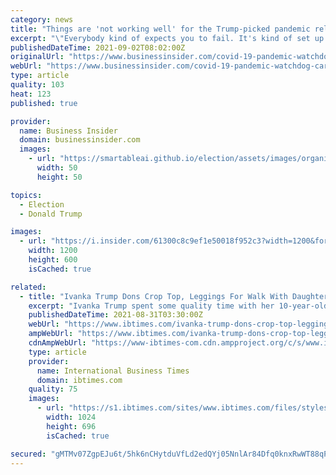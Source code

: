 ```yaml
---
category: news
title: "Things are 'not working well' for the Trump-picked pandemic relief watchdog"
excerpt: "\"Everybody kind of expects you to fail. It's kind of set up to fail,\" Brian Miller told Insider."
publishedDateTime: 2021-09-02T08:02:00Z
originalUrl: "https://www.businessinsider.com/covid-19-pandemic-watchdog-cares-act-inspector-general-congress-2021-9"
webUrl: "https://www.businessinsider.com/covid-19-pandemic-watchdog-cares-act-inspector-general-congress-2021-9"
type: article
quality: 103
heat: 123
published: true

provider:
  name: Business Insider
  domain: businessinsider.com
  images:
    - url: "https://smartableai.github.io/election/assets/images/organizations/businessinsider.com-50x50.jpg"
      width: 50
      height: 50

topics:
  - Election
  - Donald Trump

images:
  - url: "https://i.insider.com/61300c8c9ef1e50018f952c3?width=1200&format=jpeg"
    width: 1200
    height: 600
    isCached: true

related:
  - title: "Ivanka Trump Dons Crop Top, Leggings For Walk With Daughter Arabella"
    excerpt: "Ivanka Trump spent some quality time with her 10-year-old daughter with husband Jared Kushner over the weekend. Trump was photographed out on a walk with her daughter, Arabella, in Miami Saturday, with the mother and child rocking complementary athleisure ensembles."
    publishedDateTime: 2021-08-31T03:30:00Z
    webUrl: "https://www.ibtimes.com/ivanka-trump-dons-crop-top-leggings-walk-daughter-arabella-3284508"
    ampWebUrl: "https://www.ibtimes.com/ivanka-trump-dons-crop-top-leggings-walk-daughter-arabella-3284508?amp=1"
    cdnAmpWebUrl: "https://www-ibtimes-com.cdn.ampproject.org/c/s/www.ibtimes.com/ivanka-trump-dons-crop-top-leggings-walk-daughter-arabella-3284508?amp=1"
    type: article
    provider:
      name: International Business Times
      domain: ibtimes.com
    quality: 75
    images:
      - url: "https://s1.ibtimes.com/sites/www.ibtimes.com/files/styles/full/public/2020/12/12/jared-kushner-his-wife-ivanka-trump-and-their.jpg"
        width: 1024
        height: 696
        isCached: true

secured: "gMTMv07ZgpEJu6t/5hk6nCHytduVfLd2edQYj05NnlAr84Dfq0knxRwWT88qPGpdVKECi+XkdooNzIPxELLTwtVLPw8FxsILwfT5rvXXE328RBGZ2NohIZJ3TdLP/+JyM2kALKbI55b+3QoV3BFd2Tc3tgHZcFFSHnNYXYsUx+Hzo87T9+nDJNhIpCqtD5PPa7GBmOWp5jkTFdFBOgyGcvTbMpC/fwFSJowu1qNH17G8qleFq18NNfiJJ/q5rN+PcjqgaMBzD8VM+AOXiqc3vW9AowfHUajL18XBjhn4SPOm/FuYcuYfj+lxA4VZ51GYaeulDz5PPaGAnvPRqZE36fmUHy8BETZqoGd5+2ciiV0=;vA7/rtyX0gJXmf8wGGfHAQ=="
---
```


